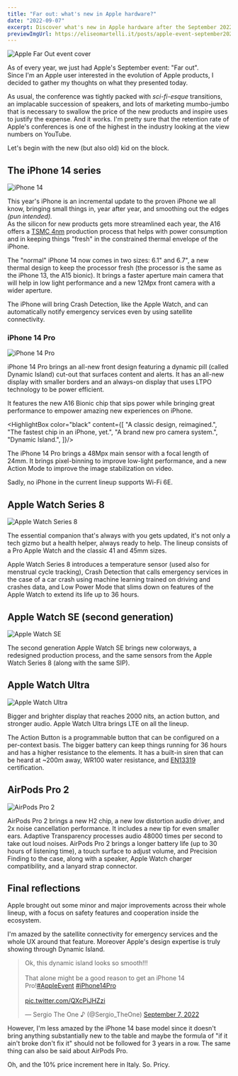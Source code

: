 ```yaml
---
title: "Far out: what's new in Apple hardware?"
date: "2022-09-07"
excerpt: Discover what's new in Apple hardware after the September 2022 event
previewImgUrl: https://eliseomartelli.it/posts/apple-event-september2022/cover.jpg
---
```


![Apple Far Out event cover](/posts/apple-event-september2022/cover.jpg)

As of every year, we just had Apple's September event: "Far out".  
Since I'm an Apple user interested in the evolution of Apple products, I decided to gather my thoughts on what they presented today.

As usual, the conference was tightly packed with _sci-fi-esque_ transitions, an implacable succession of speakers, and lots of marketing mumbo-jumbo that is necessary to swallow the price of the new products and inspire uses to justify the expense. And it works. I'm pretty sure that the retention rate of Apple's conferences is one of the highest in the industry looking at the view numbers on YouTube.

Let's begin with the new (but also old) kid on the block.

## The iPhone 14 series

![iPhone 14](https://www.apple.com/newsroom/images/product/iphone/standard/Apple-iPhone-14-iPhone-14-Plus-hero-220907_Full-Bleed-Image.jpg.large_2x.jpg)

This year's iPhone is an incremental update to the proven iPhone we all know, bringing small things in, year after year, and smoothing out the edges _(pun intended)._  
As the silicon for new products gets more streamlined each year, the A16 offers a [TSMC 4nm](https://www.tsmc.com/english/dedicatedFoundry/technology/logic/l_4nm) production process that helps with power consumption and in keeping things "fresh" in the constrained thermal envelope of the iPhone.

The "normal" iPhone 14 now comes in two sizes: 6.1" and 6.7", a new thermal design to keep the processor fresh (the processor is the same as the iPhone 13, the A15 bionic). It brings a faster aperture main camera that will help in low light performance and a new 12Mpx front camera with a wider aperture.

The iPhone will bring Crash Detection, like the Apple Watch, and can automatically notify emergency services even by using satellite connectivity.

### iPhone 14 Pro

![iPhone 14 Pro](https://www.apple.com/newsroom/images/product/iphone/standard/Apple-iPhone-14-Pro-iPhone-14-Pro-Max-hero-220907_Full-Bleed-Image.jpg.large_2x.jpg)

iPhone 14 Pro brings an all-new front design featuring a dynamic pill (called Dynamic Island) cut-out that surfaces content and alerts. It has an all-new display with smaller borders and an always-on display that uses LTPO technology to be power efficient.

It features the new A16 Bionic chip that sips power while bringing great performance to empower amazing new experiences on iPhone.

<HighlightBox color="black" content={[
"A classic design, reimagined.",
"The fastest chip in an iPhone, yet.",
"A brand new pro camera system.",
"Dynamic Island.",
]}/>

The iPhone 14 Pro brings a 48Mpx main sensor with a focal length of 24mm. It brings pixel-binning to improve low-light performance, and a new Action Mode to improve the image stabilization on video.

Sadly, no iPhone in the current lineup supports Wi-Fi 6E.

## Apple Watch Series 8

![Apple Watch Series 8](https://www.apple.com/newsroom/images/product/watch/lifestyle/Apple-Watch-SE-aluminum-midnight-220907_inline.jpg.large_2x.jpg)

The essential companion that's always with you gets updated, it's not only a tech gizmo but a health helper, always ready to help.
The lineup consists of a Pro Apple Watch and the classic 41 and 45mm sizes.

Apple Watch Series 8 introduces a temperature sensor (used also for menstrual cycle tracking), Crash Detection that calls emergency services in the case of a car crash using machine learning trained on driving and crashes data, and Low Power Mode that slims down on features of the Apple Watch to extend its life up to 36 hours.

## Apple Watch SE (second generation)

![Apple Watch SE](https://www.apple.com/newsroom/images/product/watch/standard/Apple-Watch-SE-8up-hero-220907_big.jpg.large_2x.jpg)

The second generation Apple Watch SE brings new colorways, a redesigned production process, and the same sensors from the Apple Watch Series 8 (along with the same SIP).

## Apple Watch Ultra

![Apple Watch Ultra](https://www.apple.com/newsroom/images/product/watch/standard/Apple-Watch-Ultra-3up-hero-220907_Full-Bleed-Image.jpg.medium_2x.jpg)

Bigger and brighter display that reaches 2000 nits, an action button, and stronger audio.
Apple Watch Ultra brings LTE on all the lineup.

The Action Button is a programmable button that can be configured on a per-context basis. The bigger battery can keep things running for 36 hours and has a higher resistance to the elements. It has a built-in siren that can be heard at ~200m away, WR100 water resistance, and [EN13319](https://en.wikipedia.org/wiki/Dive_computer) certification.

## AirPods Pro 2

![AirPods Pro 2](https://www.apple.com/newsroom/images/product/airpods/standard/Apple-AirPods-Pro-2nd-gen-hero-220907_big.jpg.large_2x.jpg)

AirPods Pro 2 brings a new H2 chip, a new low distortion audio driver, and 2x noise cancellation performance. It includes a new tip for even smaller ears.
Adaptive Transparency processes audio 48000 times per second to take out loud noises.
AirPods Pro 2 brings a longer battery life (up to 30 hours of listening time), a touch surface to adjust volume, and Precision Finding to the case, along with a speaker, Apple Watch charger compatibility, and a lanyard strap connector.

## Final reflections

Apple brought out some minor and major improvements across their whole lineup, with a focus on safety features and cooperation inside the ecosystem.

I'm amazed by the satellite connectivity for emergency services and the whole UX around that feature. Moreover Apple's design expertise is truly showing through Dynamic Island.

<div className="flex justify-center">
<blockquote className="twitter-tweet mx-auto" data-dnt="true"><p lang="en" dir="ltr">Ok, this dynamic island looks so smooth!!!<br/><br/>That alone might be a good reason to get an iPhone 14 Pro!<a href="https://twitter.com/hashtag/AppleEvent?src=hash&amp;ref_src=twsrc%5Etfw">#AppleEvent</a> <a href="https://twitter.com/hashtag/iPhone14Pro?src=hash&amp;ref_src=twsrc%5Etfw">#iPhone14Pro</a> <br/><br/> <a href="https://t.co/QXcPiJHZzi">pic.twitter.com/QXcPiJHZzi</a></p>&mdash; Sergio The One ♪ (@Sergio_TheOne) <a href="https://twitter.com/Sergio_TheOne/status/1567578200418418688?ref_src=twsrc%5Etfw">September 7, 2022</a></blockquote> <script async src="https://platform.twitter.com/widgets.js" charset="utf-8"></script>
</div>

However, I'm less amazed by the iPhone 14 base model since it doesn't bring anything substantially new to the table and maybe the formula of "if it ain't broke don't fix it" should not be followed for 3 years in a row.
The same thing can also be said about AirPods Pro.

Oh, and the 10% price increment here in Italy. So. Pricy.
